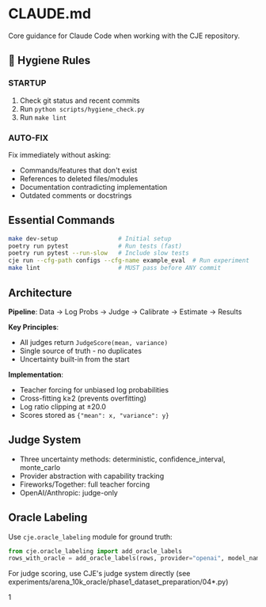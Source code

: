 # CLAUDE.md

Core guidance for Claude Code when working with the CJE repository.

## 🎯 Hygiene Rules

### STARTUP
1. Check git status and recent commits
2. Run `python scripts/hygiene_check.py`
3. Run `make lint`

### AUTO-FIX
Fix immediately without asking:
- Commands/features that don't exist
- References to deleted files/modules
- Documentation contradicting implementation
- Outdated comments or docstrings

## Essential Commands
```bash
make dev-setup                 # Initial setup
poetry run pytest              # Run tests (fast)
poetry run pytest --run-slow   # Include slow tests
cje run --cfg-path configs --cfg-name example_eval  # Run experiment
make lint                      # MUST pass before ANY commit
```

## Architecture

**Pipeline**: Data → Log Probs → Judge → Calibrate → Estimate → Results

**Key Principles**:
- All judges return `JudgeScore(mean, variance)`
- Single source of truth - no duplicates
- Uncertainty built-in from the start

**Implementation**:
- Teacher forcing for unbiased log probabilities
- Cross-fitting k≥2 (prevents overfitting)
- Log ratio clipping at ±20.0
- Scores stored as `{"mean": x, "variance": y}`

## Judge System
- Three uncertainty methods: deterministic, confidence_interval, monte_carlo
- Provider abstraction with capability tracking
- Fireworks/Together: full teacher forcing
- OpenAI/Anthropic: judge-only

## Oracle Labeling
Use `cje.oracle_labeling` module for ground truth:
```python
from cje.oracle_labeling import add_oracle_labels
rows_with_oracle = add_oracle_labels(rows, provider="openai", model_name="gpt-4o")
```

For judge scoring, use CJE's judge system directly (see experiments/arena_10k_oracle/phase1_dataset_preparation/04*.py)

1